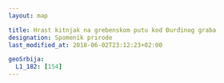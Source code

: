 ```yaml
---
layout: map

title: Hrast kitnjak na grebenskom putu kod Đurđinog graba
designation: Spomenik prirode
last_modified_at: 2018-06-02T23:12:23+02:00

geoSrbija:
  L1_182: [154]
---
```

